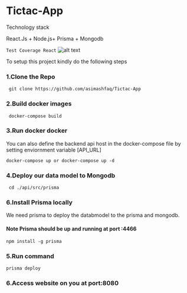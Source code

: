 # Tictac-App
Technology stack

React.Js + Node.js+ Prisma + Mongodb

`` Test Coverage React ``
![alt text](https://image.prntscr.com/image/fE33C64JRsWJTxfpT6ezqA.png)

To setup this project kindly do the following steps
### 1.Clone the Repo
```
 git clone https://github.com/asimashfaq/Tictac-App 
```

### 2.Build docker images
```
 docker-compose build
```

### 3.Run docker docker
You can also define the backend api host in the docker-compose file by setting enviornment variable 
[API_URL]
```
docker-compose up or docker-compose up -d
```

### 4.Deploy our data model to Mongodb
```
 cd ./api/src/prisma
```

### 6.Install Prisma locally
We need prisma to deploy the databmodel to the prisma and mongodb.
#### Note Prisma should be up and running at port :4466
```
npm install -g prisma
```


### 5.Run command
```
prisma deploy
```

### 6.Access website on you at port:8080
